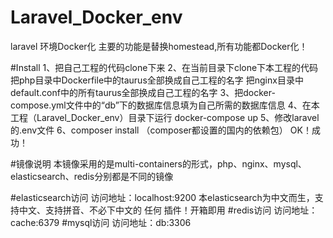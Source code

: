 # Laravel_Docker_env
laravel 环境Docker化
主要的功能是替换homestead,所有功能都Docker化！

#Install
1、把自己工程的代码clone下来
2、在当前目录下clone下本工程的代码
把php目录中Dockerfile中的taurus全部换成自己工程的名字
把nginx目录中default.conf中的所有taurus全部换成自己工程的名字
3、把docker-compose.yml文件中的“db”下的数据库信息填为自己所需的数据库信息
4、在本工程（Laravel_Docker_env）目录下运行 docker-compose up
5、修改laravel的.env文件
6、composer install （composer都设置的国内的依赖包）
OK！成功！

#镜像说明
  本镜像采用的是multi-containers的形式，php、nginx、mysql、elasticsearch、redis分别都是不同的镜像

#elasticsearch访问
 访问地址：localhost:9200
 本elasticsearch为中文而生，支持中文、支持拼音、不必下中文的 任何 插件！开箱即用
#redis访问
 访问地址：cache:6379
#mysql访问
  访问地址：db:3306
